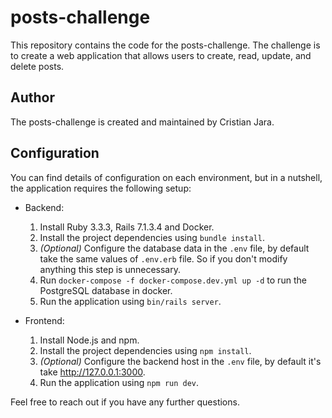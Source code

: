 # posts-challenge

This repository contains the code for the posts-challenge. The challenge is to create a web application that allows users to create, read, update, and delete posts.

## Author

The posts-challenge is created and maintained by Cristian Jara.

## Configuration

You can find details of configuration on each environment, but in a nutshell, the application requires the following setup:

- Backend:

  1. Install Ruby 3.3.3, Rails 7.1.3.4 and Docker.
  2. Install the project dependencies using `bundle install`.
  3. _(Optional)_ Configure the database data in the `.env` file, by default take the same values of `.env.erb` file. So if you don't modify anything this step is unnecessary.
  4. Run `docker-compose -f docker-compose.dev.yml up -d` to run the PostgreSQL database in docker.
  5. Run the application using `bin/rails server`.

- Frontend:

  1. Install Node.js and npm.
  2. Install the project dependencies using `npm install`.
  3. _(Optional)_ Configure the backend host in the `.env` file, by default it's take http://127.0.0.1:3000.
  4. Run the application using `npm run dev`.

Feel free to reach out if you have any further questions.
